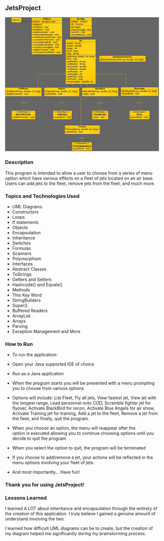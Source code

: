 ## JetsProject

 ![JetsProject UML Diagram](Images/JetsProjectUML.jpg)

### Description
 This program is intended to allow a user to choose from a series of menu option which have various effects on a fleet of jets located on an air base. Users can add jets to the fleet, remove jets from the fleet, and much more.

 ### Topics and Technologies Used

 * UML Diagrams
 * Constructors
 * Loops
 * If statements
 * Objects
 * Encapsulation
 * Inheritance
 * Switches
 * Formulas
 * Scanners
 * Polymorphism
 * Interfaces
 * Abstract Classes
 * ToStrings
 * Getters and Setters
 * Hashcode() and Equals()
 * Methods
 * This Key Word
 * StringBuilders
 * Super()
 * Buffered Readers
 * ArrayList
 * Arrays
 * Parsing
 * Exception Management and More

 ### How to Run

* To run the application:

* Open your Java supported IDE of choice
* Run as a Java application
* When the program starts you will be presented
  with a menu prompting you to choose from various options
* Options will include: List Fleet, Fly all jets, View fastest jet,
  View jet with the longest range, Lead personnel onto COD,
  Scramble fighter jet for flyover, Activate BlackBird for recon,
  Activate Blue Angels for air show, Activate Training jet for training, Add a jet to the fleet, Remove a jet from the fleet, and finally, quit the program.
* When you choose an option, the menu will reappear after the  
  option is executed allowing you to continue choosing options until you decide to quit the program
* When you select the option to quit, the program will be terminated
* If you choose to add/remove a jet, your actions will be reflected
  in the menu options involving your fleet of jets.
* And most importantly... Have fun!

### Thank you for using JetsProject!

### Lessons Learned

  I learned A LOT about inheritance and encapsulation through the entirety of the creation of this application. I truly believe I gained a genuine amount of understand involving the two.

  I learned how difficult UML diagrams can be to create, but the creation of my diagram helped me significantly during my brainstorming process.
